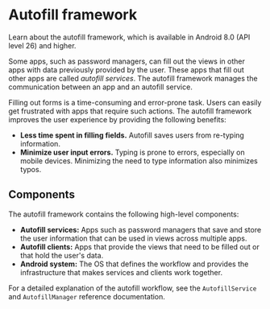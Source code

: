 # Autofill framework

Learn about the autofill framework, which is available in Android 8.0 (API level 26) and higher.

Some apps, such as password managers, can fill out the views in other apps with data previously provided by the user. These apps that fill out other apps are called _autofill services_. The autofill framework manages the communication between an app and an autofill service.

Filling out forms is a time-consuming and error-prone task. Users can easily get frustrated with apps that require such actions. The autofill framework improves the user experience by providing the following benefits:

*   **Less time spent in filling fields.** Autofill saves users from re-typing information.
*   **Minimize user input errors.** Typing is prone to errors, especially on mobile devices. Minimizing the need to type information also minimizes typos.

Components
----------

The autofill framework contains the following high-level components:

*   **Autofill services:** Apps such as password managers that save and store the user information that can be used in views across multiple apps.
*   **Autofill clients:** Apps that provide the views that need to be filled out or that hold the user's data.
*   **Android system:** The OS that defines the workflow and provides the infrastructure that makes services and clients work together.

For a detailed explanation of the autofill workflow, see the `AutofillService` and `AutofillManager` reference documentation.


